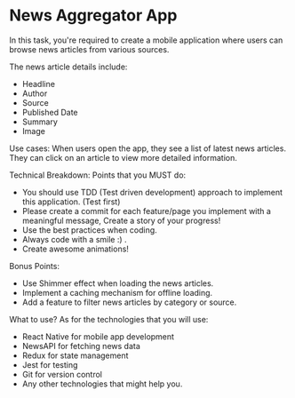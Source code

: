 
# News Aggregator App

In this task, you're required to create a mobile application where users can browse news articles from various sources.

The news article details include:

-   Headline
-   Author
-   Source
-   Published Date
-   Summary
-   Image

Use cases: When users open the app, they see a list of latest news articles. They can click on an article to view more detailed information.

Technical Breakdown: Points that you MUST do:

-   You should use TDD (Test driven development) approach to implement this application. (Test first)
-   Please create a commit for each feature/page you implement with a meaningful message, Create a story of your progress!
-   Use the best practices when coding.
-   Always code with a smile :) .
-   Create awesome animations!

Bonus Points:

-   Use Shimmer effect when loading the news articles.
-   Implement a caching mechanism for offline loading.
-   Add a feature to filter news articles by category or source.

What to use? As for the technologies that you will use:

-   React Native for mobile app development
-   NewsAPI for fetching news data
-   Redux for state management
-   Jest for testing
-   Git for version control
-   Any other technologies that might help you.